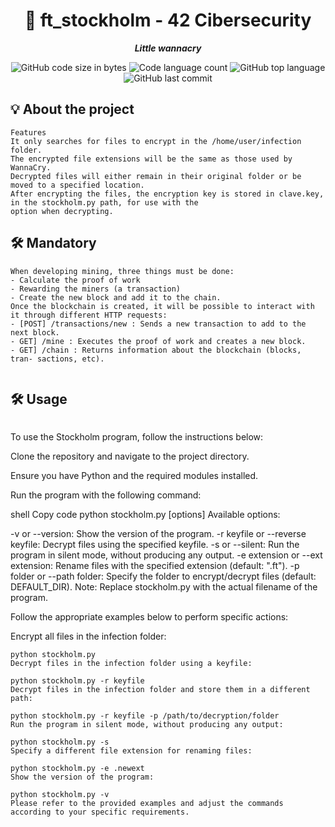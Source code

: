 


<h1 align="center">
📖 ft_stockholm - 42 Cibersecurity
</h1>

<p align="center">
	<b><i>Little wannacry</i></b><br>
</p>

<p align="center">
	<img alt="GitHub code size in bytes" src="https://img.shields.io/github/languages/code-size/Falitomal/ft_stockholm?color=lightblue" />
	<img alt="Code language count" src="https://img.shields.io/github/languages/count/Falitomal/ft_stockholm?color=yellow" />
	<img alt="GitHub top language" src="https://img.shields.io/github/languages/top/Falitomal/ft_stockholm?color=blue" />
	<img alt="GitHub last commit" src="https://img.shields.io/github/last-commit/Falitomal/ft_stockholm?color=green" />
</p>


## 💡 About the project

```
Features
It only searches for files to encrypt in the /home/user/infection folder.
The encrypted file extensions will be the same as those used by WannaCry.
Decrypted files will either remain in their original folder or be moved to a specified location.
After encrypting the files, the encryption key is stored in clave.key, in the stockholm.py path, for use with the
option when decrypting.
```
## 🛠️ Mandatory
```
When developing mining, three things must be done:
- Calculate the proof of work
- Rewarding the miners (a transaction)
- Create the new block and add it to the chain.
Once the blockchain is created, it will be possible to interact with it through different HTTP requests:
- [POST] /transactions/new : Sends a new transaction to add to the next block.
- GET] /mine : Executes the proof of work and creates a new block.
- GET] /chain : Returns information about the blockchain (blocks, tran- sactions, etc).


```
## 🛠️ Usage
```
```

To use the Stockholm program, follow the instructions below:

Clone the repository and navigate to the project directory.

Ensure you have Python and the required modules installed.

Run the program with the following command:

shell
Copy code
python stockholm.py [options]
Available options:

-v or --version: Show the version of the program.
-r keyfile or --reverse keyfile: Decrypt files using the specified keyfile.
-s or --silent: Run the program in silent mode, without producing any output.
-e extension or --ext extension: Rename files with the specified extension (default: ".ft").
-p folder or --path folder: Specify the folder to encrypt/decrypt files (default: DEFAULT_DIR).
Note: Replace stockholm.py with the actual filename of the program.

Follow the appropriate examples below to perform specific actions:

Encrypt all files in the infection folder:

```
python stockholm.py
Decrypt files in the infection folder using a keyfile:
```
```
python stockholm.py -r keyfile
Decrypt files in the infection folder and store them in a different path:
```
```
python stockholm.py -r keyfile -p /path/to/decryption/folder
Run the program in silent mode, without producing any output:
```
```
python stockholm.py -s
Specify a different file extension for renaming files:
```
```
python stockholm.py -e .newext
Show the version of the program:
```
```
python stockholm.py -v
Please refer to the provided examples and adjust the commands according to your specific requirements.
```
```
